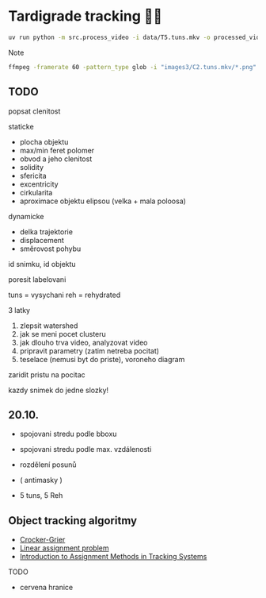 # Tardigrade tracking 🌊🐻
```bash
uv run python -m src.process_video -i data/T5.tuns.mkv -o processed_videos/Taxol -n 5
```

> [!NOTE]
> ```bash
> ffmpeg -framerate 60 -pattern_type glob -i "images3/C2.tuns.mkv/*.png" -c:v libx264 -pix_fmt yuv420p output.mp4
> ```

## TODO

popsat clenitost

staticke
- plocha objektu
- max/min feret polomer
- obvod a jeho clenitost
- solidity
- sfericita
- excentricity
- cirkularita
- aproximace objektu elipsou (velka + mala poloosa)

dynamicke
- delka trajektorie
- displacement
- směrovost pohybu

id snimku, id objektu

poresit labelovani

tuns = vysychani
reh = rehydrated

3 latky

1. zlepsit watershed
2. jak se meni pocet clusteru
3. jak dlouho trva video, analyzovat video
4. pripravit parametry (zatim netreba pocitat)
5. teselace (nemusi byt do priste), voroneho diagram

zaridit pristu na pocitac

kazdy snimek do jedne slozky!


## 20.10.

- spojovani stredu podle bboxu
- spojovani stredu podle max. vzdálenosti

- rozdělení posunů

- ( antimasky )

- 5 tuns, 5 Reh

## Object tracking algoritmy

- [Crocker-Grier](https://trackpy.readthedocs.io/en/stable/) 
- [Linear assignment problem](https://pemami4911.github.io/pdfs/Machine_Learning_for_Data_Association_in_Multi_Object_Tracking.pdf) 
- [Introduction to Assignment Methods in Tracking Systems](https://www.mathworks.com/help/fusion/ug/introduction-to-assignment-methods-in-tracking-systems.html) 

TODO

- cervena hranice
